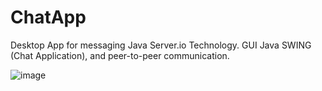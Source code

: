 # ChatApp

Desktop App for messaging  Java Server.io Technology. GUI Java SWING (Chat Application), and peer-to-peer communication.

![image](https://user-images.githubusercontent.com/77486696/142143881-c6b1fd12-7fb5-48f5-8f3a-3b22018ae2e7.jpg)

